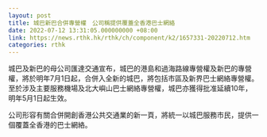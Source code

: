 ```yaml
---
layout: post
title: 城巴新巴合併專營權　公司稱提供覆蓋全香港巴士網絡
date: 2022-07-12 13:31:05.000000000 +08:00
link: https://news.rthk.hk/rthk/ch/component/k2/1657331-20220712.htm
categories: rthk
---
```


城巴及新巴的母公司匯達交通宣布，城巴的港島和過海路線專營權及新巴的專營權，將於明年7月1日起，合併入全新的城巴，將包括市區及新界巴士網絡專營權。至於涉及主要服務機場及北大嶼山巴士網絡專營權，城巴亦獲得批准延續10年，明年5月1日起生效。

公司形容有關合併開創香港公共交通業的新一頁，將統一以城巴服務市民，提供一個覆蓋全香港的巴士網絡。
